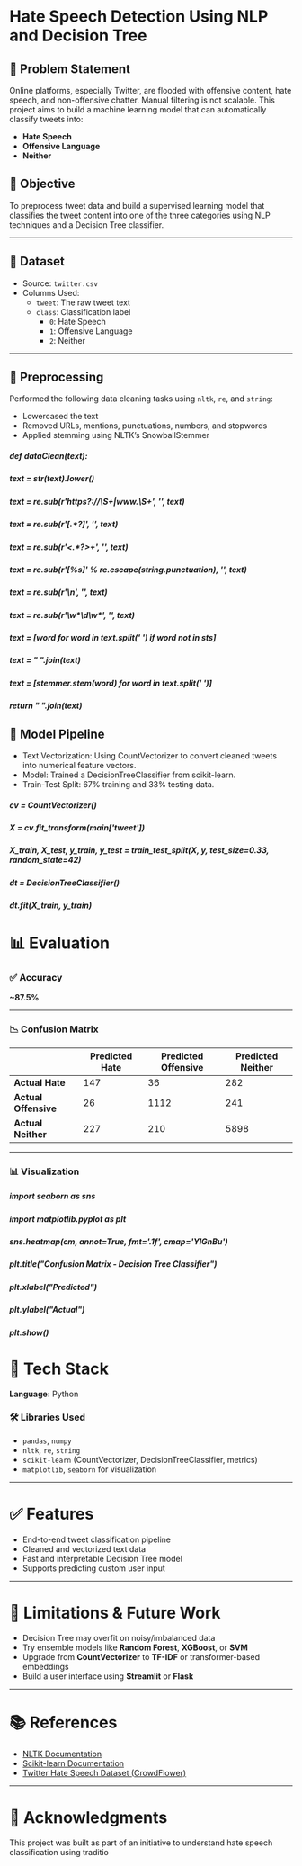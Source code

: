 # Hate Speech Detection Using NLP and Decision Tree

## 📌 Problem Statement
Online platforms, especially Twitter, are flooded with offensive content, hate speech, and non-offensive chatter. Manual filtering is not scalable. This project aims to build a machine learning model that can automatically classify tweets into:
- **Hate Speech**
- **Offensive Language**
- **Neither**

## 🎯 Objective
To preprocess tweet data and build a supervised learning model that classifies the tweet content into one of the three categories using NLP techniques and a Decision Tree classifier.

---

## 📂 Dataset
- Source: `twitter.csv`
- Columns Used:
  - `tweet`: The raw tweet text
  - `class`: Classification label
    - `0`: Hate Speech
    - `1`: Offensive Language
    - `2`: Neither

---

## 🔧 Preprocessing
Performed the following data cleaning tasks using `nltk`, `re`, and `string`:
- Lowercased the text
- Removed URLs, mentions, punctuations, numbers, and stopwords
- Applied stemming using NLTK’s SnowballStemmer

##### def dataClean(text):
#####    text = str(text).lower()
#####    text = re.sub(r'https?://\S+|www\.\S+', '', text)
#####    text = re.sub(r'\[.*?\]', '', text)
#####    text = re.sub(r'<.*?>+', '', text)
#####    text = re.sub(r'[%s]' % re.escape(string.punctuation), '', text)
#####    text = re.sub(r'\n', '', text)
#####    text = re.sub(r'\w*\d\w*', '', text)
#####    text = [word for word in text.split(' ') if word not in sts]
#####    text = " ".join(text)
#####    text = [stemmer.stem(word) for word in text.split(' ')]
#####    return " ".join(text)

## 🧠 Model Pipeline
- Text Vectorization: Using CountVectorizer to convert cleaned tweets into numerical feature vectors.
- Model: Trained a DecisionTreeClassifier from scikit-learn.
- Train-Test Split: 67% training and 33% testing data.

##### cv = CountVectorizer()
##### X = cv.fit_transform(main['tweet'])
##### X_train, X_test, y_train, y_test = train_test_split(X, y, test_size=0.33, random_state=42)

##### dt = DecisionTreeClassifier()
##### dt.fit(X_train, y_train)


# 📊 Evaluation

### ✅ Accuracy
**~87.5%**

---

### 📉 Confusion Matrix

|                   | Predicted Hate | Predicted Offensive | Predicted Neither |
|-------------------|----------------|---------------------|-------------------|
| **Actual Hate**        | 147            | 36                  | 282               |
| **Actual Offensive**   | 26             | 1112                | 241               |
| **Actual Neither**     | 227            | 210                 | 5898              |

---

### 📊 Visualization

##### import seaborn as sns
##### import matplotlib.pyplot as plt
##### sns.heatmap(cm, annot=True, fmt='.1f', cmap='YlGnBu')
##### plt.title("Confusion Matrix - Decision Tree Classifier")
##### plt.xlabel("Predicted")
##### plt.ylabel("Actual")
##### plt.show()

# 🧰 Tech Stack

**Language:** Python

### 🛠️ Libraries Used
- `pandas`, `numpy`
- `nltk`, `re`, `string`
- `scikit-learn` (CountVectorizer, DecisionTreeClassifier, metrics)
- `matplotlib`, `seaborn` for visualization

---

# ✅ Features

- End-to-end tweet classification pipeline  
- Cleaned and vectorized text data  
- Fast and interpretable Decision Tree model  
- Supports predicting custom user input  

---

# 🚧 Limitations & Future Work

- Decision Tree may overfit on noisy/imbalanced data  
- Try ensemble models like **Random Forest**, **XGBoost**, or **SVM**  
- Upgrade from **CountVectorizer** to **TF-IDF** or transformer-based embeddings  
- Build a user interface using **Streamlit** or **Flask**  

---

# 📚 References

- [NLTK Documentation](https://www.nltk.org/)
- [Scikit-learn Documentation](https://scikit-learn.org/)
- [Twitter Hate Speech Dataset (CrowdFlower)](https://data.world/crowdflower/hate-speech-identification)

---

# 🙌 Acknowledgments

This project was built as part of an initiative to understand hate speech classification using traditio
